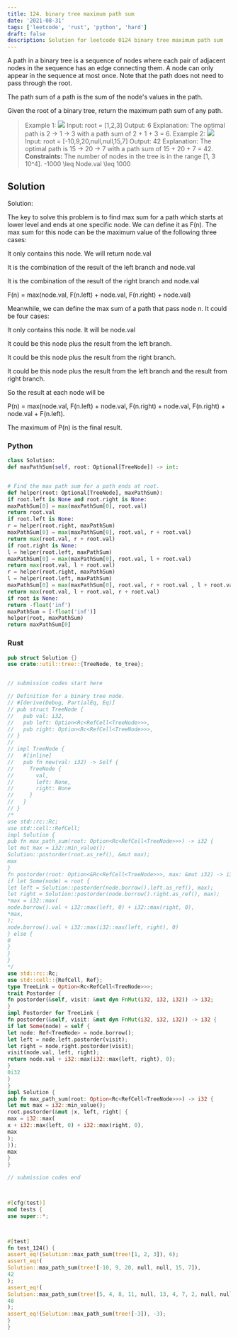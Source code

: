 ```yaml
---
title: 124. binary tree maximum path sum
date: '2021-08-31'
tags: ['leetcode', 'rust', 'python', 'hard']
draft: false
description: Solution for leetcode 0124 binary tree maximum path sum
---
```




A path in a binary tree is a sequence of nodes where each pair of adjacent nodes in the sequence has an edge connecting them. A node can only appear in the sequence at most once. Note that the path does not need to pass through the root.

The path sum of a path is the sum of the node's values in the path.

Given the root of a binary tree, return the maximum path sum of any path.



>   Example 1:
>   ![](https://assets.leetcode.com/uploads/2020/10/13/exx1.jpg)
>   Input: root <TeX>=</TeX> [1,2,3]
>   Output: 6
>   Explanation: The optimal path is 2 -> 1 -> 3 with a path sum of 2 + 1 + 3 <TeX>=</TeX> 6.
>   Example 2:
>   ![](https://assets.leetcode.com/uploads/2020/10/13/exx2.jpg)
>   Input: root <TeX>=</TeX> [-10,9,20,null,null,15,7]
>   Output: 42
>   Explanation: The optimal path is 15 -> 20 -> 7 with a path sum of 15 + 20 + 7 <TeX>=</TeX> 42.
**Constraints:**
>   	The number of nodes in the tree is in the range [1, 3  10^4].
>   	-1000 <TeX>\leq</TeX> Node.val <TeX>\leq</TeX> 1000


## Solution
Solution:

The key to solve this problem is to find max sum for a path which starts at lower level and ends at one specific node. We can define it as F(n). The max sum for this node can be the maximum value of the following three cases:

It only contains this node. We will return node.val

It is the combination of the result of the left branch and node.val

It is the combination of the result of the right branch and node.val

F(n) = max(node.val, F(n.left) + node.val, F(n.right) + node.val)

Meanwhile, we can define the max sum of a path that pass node n. It could be four cases:

It only contains this node. It will be node.val

It could be this node plus the result from the left branch.

It could be this node plus the result from the right branch.

It could be this node plus the result from the left branch and the result from right branch.

So the result at each node will be

P(n) = max(node.val, F(n.left) + node.val, F(n.right) + node.val, F(n.right) + node.val + F(n.left).

The maximum of P(n) is the final result.



### Python
```python
class Solution:
def maxPathSum(self, root: Optional[TreeNode]) -> int:


# Find the max path sum for a path ends at root.
def helper(root: Optional[TreeNode], maxPathSum):
if root.left is None and root.right is None:
maxPathSum[0] = max(maxPathSum[0], root.val)
return root.val
if root.left is None:
r = helper(root.right, maxPathSum)
maxPathSum[0] = max(maxPathSum[0], root.val, r + root.val)
return max(root.val, r + root.val)
if root.right is None:
l = helper(root.left, maxPathSum)
maxPathSum[0] = max(maxPathSum[0], root.val, l + root.val)
return max(root.val, l + root.val)
r = helper(root.right, maxPathSum)
l = helper(root.left, maxPathSum)
maxPathSum[0] = max(maxPathSum[0], root.val, r + root.val , l + root.val, r + root.val + l)
return max(root.val, l + root.val, r + root.val)
if root is None:
return -float('inf')
maxPathSum = [-float('inf')]
helper(root, maxPathSum)
return maxPathSum[0]
```


### Rust
```rust
pub struct Solution {}
use crate::util::tree::{TreeNode, to_tree};


// submission codes start here

// Definition for a binary tree node.
// #[derive(Debug, PartialEq, Eq)]
// pub struct TreeNode {
//   pub val: i32,
//   pub left: Option<Rc<RefCell<TreeNode>>>,
//   pub right: Option<Rc<RefCell<TreeNode>>>,
// }
//
// impl TreeNode {
//   #[inline]
//   pub fn new(val: i32) -> Self {
//     TreeNode {
//       val,
//       left: None,
//       right: None
//     }
//   }
// }
/*
use std::rc::Rc;
use std::cell::RefCell;
impl Solution {
pub fn max_path_sum(root: Option<Rc<RefCell<TreeNode>>>) -> i32 {
let mut max = i32::min_value();
Solution::postorder(root.as_ref(), &mut max);
max
}
fn postorder(root: Option<&Rc<RefCell<TreeNode>>>, max: &mut i32) -> i32 {
if let Some(node) = root {
let left = Solution::postorder(node.borrow().left.as_ref(), max);
let right = Solution::postorder(node.borrow().right.as_ref(), max);
*max = i32::max(
node.borrow().val + i32::max(left, 0) + i32::max(right, 0),
*max,
);
node.borrow().val + i32::max(i32::max(left, right), 0)
} else {
0
}
}
}
*/
use std::rc::Rc;
use std::cell::{RefCell, Ref};
type TreeLink = Option<Rc<RefCell<TreeNode>>>;
trait Postorder {
fn postorder(&self, visit: &mut dyn FnMut(i32, i32, i32)) -> i32;
}
impl Postorder for TreeLink {
fn postorder(&self, visit: &mut dyn FnMut(i32, i32, i32)) -> i32 {
if let Some(node) = self {
let node: Ref<TreeNode> = node.borrow();
let left = node.left.postorder(visit);
let right = node.right.postorder(visit);
visit(node.val, left, right);
return node.val + i32::max(i32::max(left, right), 0);
}
0i32
}
}
impl Solution {
pub fn max_path_sum(root: Option<Rc<RefCell<TreeNode>>>) -> i32 {
let mut max = i32::min_value();
root.postorder(&mut |x, left, right| {
max = i32::max(
x + i32::max(left, 0) + i32::max(right, 0),
max
);
});
max
}
}

// submission codes end



#[cfg(test)]
mod tests {
use super::*;



#[test]
fn test_124() {
assert_eq!(Solution::max_path_sum(tree![1, 2, 3]), 6);
assert_eq!(
Solution::max_path_sum(tree![-10, 9, 20, null, null, 15, 7]),
42
);
assert_eq!(
Solution::max_path_sum(tree![5, 4, 8, 11, null, 13, 4, 7, 2, null, null, null, 1]),
48
);
assert_eq!(Solution::max_path_sum(tree![-3]), -3);
}
}

```
